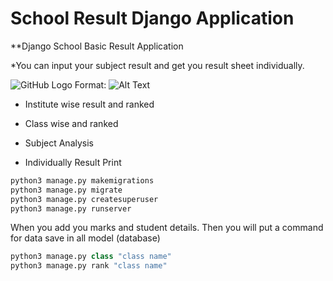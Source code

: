 # School Result Django Application
**Django School Basic Result Application

*You can input your subject result and get you result sheet individually.

![GitHub Logo](https://github.com/asadlive84/schoolresult/blob/master/school/media/Screenshot%20from%202018-07-23%2011-55-26.png)
Format: ![Alt Text](url)



* Institute wise result and ranked



* Class wise and ranked
* Subject Analysis
* Individually Result Print


```python
python3 manage.py makemigrations
python3 manage.py migrate
python3 manage.py createsuperuser
python3 manage.py runserver

```

When you add you marks and student details. Then you will put a command for data save in all model (database)

```python
python3 manage.py class "class name"
python3 manage.py rank "class name"
```
